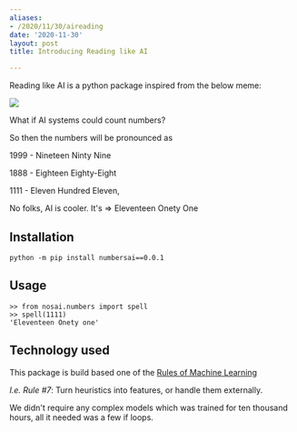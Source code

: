 ```yaml
---
aliases:
- /2020/11/30/aireading
date: '2020-11-30'
layout: post
title: Introducing Reading like AI

---
```


Reading like AI is a python package inspired from the below meme:

![](https://user-images.githubusercontent.com/24592806/100549700-93259c00-329a-11eb-83af-d6bd84c346ce.png)

What if AI systems could count numbers?


So then the numbers will be pronounced as


1999 - Nineteen Ninty Nine


1888 - Eighteen Eighty-Eight


1111 - Eleven Hundred Eleven,


No folks, AI is cooler. It's => Eleventeen Onety One


## Installation


`python -m pip install numbersai==0.0.1`


## Usage


```
>> from nosai.numbers import spell
>> spell(1111)
'Eleventeen Onety one'
```


## Technology used


This package is build based one of the [Rules of Machine Learning](https://developers.google.com/machine-learning/guides/rules-of-ml)


*I.e. Rule #7*: Turn heuristics into features, or handle them externally.


We didn't require any complex models which was trained for ten thousand hours, all it needed was a few if loops.
